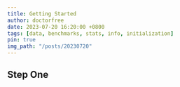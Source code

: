 ```yaml
---
title: Getting Started
author: doctorfree
date: 2023-07-20 16:20:00 +0800
tags: [data, benchmarks, stats, info, initialization]
pin: true
img_path: "/posts/20230720"
---
```


## Step One

